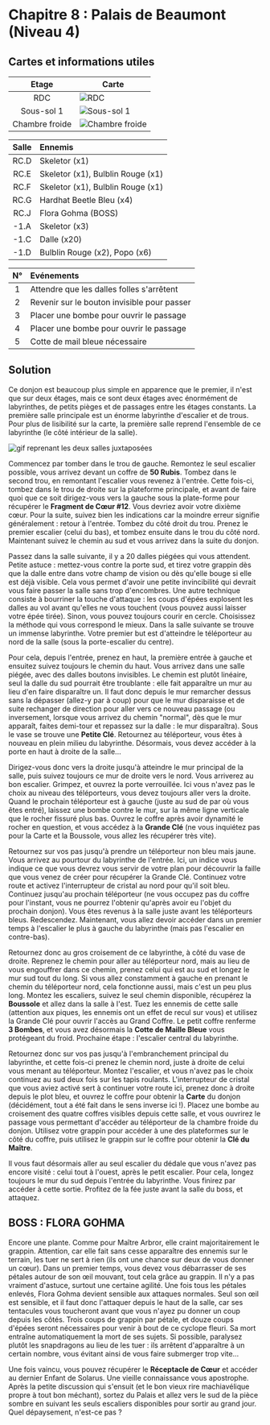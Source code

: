 # Chapitre 8 : Palais de Beaumont (Niveau 4)

## Cartes et informations utiles

| Etage | Carte |
|:--:|--|
| RDC | ![RDC](img/dungeons/04-beaumont-palace-1f.fr_FR.png) |
| Sous-sol 1 | ![Sous-sol 1](img/dungeons/04-beaumont-palace-b1.fr_FR.png) |
| Chambre froide | ![Chambre froide](img/dungeons/04-beaumont-palace-icy-room.png) |

| Salle | Ennemis |
|:-----:|:--------|
| RC.D | Skeletor (x1) |
| RC.E | Skeletor (x1), Bulblin Rouge (x1) |
| RC.F | Skeletor (x1), Bulblin Rouge (x1) |
| RC.G | Hardhat Beetle Bleu (x4) |
| RC.J | Flora Gohma (BOSS) |
| -1.A | Skeletor (x3) |
| -1.C | Dalle (x20) |
| -1.D | Bulblin Rouge (x2), Popo (x6) |

| N° | Evénements |
|:--:|:-----------|
| 1 | Attendre que les dalles folles s'arrêtent |
| 2 | Revenir sur le bouton invisible pour passer |
| 3 | Placer une bombe pour ouvrir le passage |
| 4 | Placer une bombe pour ouvrir le passage |
| 5 | Cotte de mail bleue nécessaire |


## Solution

Ce donjon est beaucoup plus simple en apparence que le premier, il n'est que sur deux étages, mais ce sont deux étages avec énormément de labyrinthes, de petits pièges et de passages entre les étages constants. La première salle principale est un énorme labyrinthe d'escalier et de trous. Pour plus de lisibilité sur la carte, la première salle reprend l'ensemble de ce labyrinthe (le côté intérieur de la salle).

![gif reprenant les deux salles juxtaposées](img/dungeons/04-beaumont-palace-1f-first-maze.gif)

Commencez par tomber dans le trou de gauche. Remontez le seul escalier possible, vous arrivez devant un coffre de **50 Rubis**. Tombez dans le second trou, en remontant l'escalier vous revenez à l'entrée. Cette fois-ci, tombez dans le trou de droite sur la plateforme principale, et avant de faire quoi que ce soit dirigez-vous vers la gauche sous la plate-forme pour récupérer le **Fragment de Cœur #12**. Vous devriez avoir votre dixième cœur. Pour la suite, suivez bien les indications car la moindre erreur signifie généralement : retour à l'entrée. Tombez du côté droit du trou. Prenez le premier escalier (celui du bas), et tombez ensuite dans le trou du côté nord. Maintenant suivez le chemin au sud et vous arrivez dans la suite du donjon.

Passez dans la salle suivante, il y a 20 dalles piégées qui vous attendent. Petite astuce : mettez-vous contre la porte sud, et tirez votre grappin dès que la dalle entre dans votre champ de vision ou dès qu'elle bouge si elle est déjà visible. Cela vous permet d'avoir une petite invincibilité qui devrait vous faire passer la salle sans trop d'encombres. Une autre technique consiste à bourriner la touche d'attaque : les coups d'épées explosent les dalles au vol avant qu'elles ne vous touchent (vous pouvez aussi laisser votre épée tirée). Sinon, vous pouvez toujours courir en cercle. Choisissez la méthode qui vous correspond le mieux. Dans la salle suivante se trouve un immense labyrinthe. Votre premier but est d'atteindre le téléporteur au nord de la salle (sous la porte-escalier du centre).

Pour cela, depuis l'entrée, prenez en haut, la première entrée à gauche et ensuitez suivez toujours le chemin du haut. Vous arrivez dans une salle piégée, avec des dalles boutons invisibles. Le chemin est plutôt linéaire, seul la dalle du sud pourrait être troublante : elle fait apparaître un mur au lieu d'en faire disparaître un. Il faut donc depuis le mur remarcher dessus sans la dépasser (allez-y par à coup) pour que le mur disparaisse et de suite rechanger de direction pour aller vers ce nouveau passage (ou inversement, lorsque vous arrivez du chemin "normal", dès que le mur apparaît, faites demi-tour et repassez sur la dalle : le mur disparaîtra). Sous le vase se trouve une **Petite Clé**. Retournez au téléporteur, vous êtes à nouveau en plein milieu du labyrinthe. Désormais, vous devez accéder à la porte en haut à droite de la salle...

Dirigez-vous donc vers la droite jusqu'à atteindre le mur principal de la salle, puis suivez toujours ce mur de droite vers le nord. Vous arriverez au bon escalier. Grimpez, et ouvrez la porte verrouillée. Ici vous n'avez pas le choix au niveau des téléporteurs, vous devez toujours aller vers la droite. Quand le prochain téléporteur est à gauche (juste au sud de par où vous êtes entré), laissez une bombe contre le mur, sur la même ligne verticale que le rocher fissuré plus bas. Ouvrez le coffre après avoir dynamité le rocher en question, et vous accédez à la **Grande Clé** (ne vous inquiétez pas pour la Carte et la Boussole, vous allez les récupérer très vite).

Retournez sur vos pas jusqu'à prendre un téléporteur non bleu mais jaune. Vous arrivez au pourtour du labyrinthe de l'entrée. Ici, un indice vous indique ce que vous devrez vous servir de votre plan pour découvrir la faille que vous venez de créer pour récupérer la Grande Clé. Continuez votre route et activez l'interrupteur de cristal au nord pour qu'il soit bleu. Continuez jusqu'au prochain téléporteur (ne vous occupez pas du coffre pour l'instant, vous ne pourrez l'obtenir qu'après avoir eu l'objet du prochain donjon). Vous êtes revenus à la salle juste avant les téléporteurs bleus. Redescendez. Maintenant, vous allez devoir accéder dans un premier temps à l'escalier le plus à gauche du labyrinthe (mais pas l'escalier en contre-bas).

Retournez donc au gros croisement de ce labyrinthe, à côté du vase de droite. Reprenez le chemin pour aller au téléporteur nord, mais au lieu de vous engouffrer dans ce chemin, prenez celui qui est au sud et longez le mur sud tout du long. Si vous allez constamment à gauche en prenant le chemin du téléporteur nord, cela fonctionne aussi, mais c'est un peu plus long. Montez les escaliers, suivez le seul chemin disponible, récupérez la **Boussole** et allez dans la salle à l'est. Tuez les ennemis de cette salle (attention aux piques, les ennemis ont un effet de recul sur vous) et utilisez la Grande Clé pour ouvrir l'accès au Grand Coffre. Le petit coffre renferme **3 Bombes**, et vous avez désormais la **Cotte de Maille Bleue** vous protégeant du froid. Prochaine étape : l'escalier central du labyrinthe.

Retournez donc sur vos pas jusqu'à l'embranchement principal du labyrinthe, et cette fois-ci prenez le chemin nord, juste à droite de celui vous menant au téléporteur. Montez l'escalier, et vous n'avez pas le choix continuez au sud deux fois sur les tapis roulants. L'interrupteur de cristal que vous aviez activé sert à continuer votre route ici, prenez donc à droite depuis le plot bleu, et ouvrez le coffre pour obtenir la **Carte** du donjon (décidément, tout a été fait dans le sens inverse ici !). Placez une bombe au croisement des quatre coffres visibles depuis cette salle, et vous ouvrirez le passage vous permettant d'accéder au téléporteur de la chambre froide du donjon. Utilisez votre grappin pour accéder à une des plateformes sur le côté du coffre, puis utilisez le grappin sur le coffre pour obtenir la **Clé du Maître**.

Il vous faut désormais aller au seul escalier du dédale que vous n'avez pas encore visité : celui tout à l'ouest, après le petit escalier. Pour cela, longez toujours le mur du sud depuis l'entrée du labyrinthe. Vous finirez par accéder à cette sortie. Profitez de la fée juste avant la salle du boss, et attaquez.

## BOSS : FLORA GOHMA

Encore une plante. Comme pour Maître Arbror, elle craint majoritairement le grappin. Attention, car elle fait sans cesse apparaître des ennemis sur le terrain, les tuer ne sert à rien (ils ont une chance sur deux de vous donner un cœur). Dans un premier temps, vous devez vous débarrasser de ses pétales autour de son œil mouvant, tout cela grâce au grappin. Il n'y a pas vraiment d'astuce, surtout une certaine agilité. Une fois tous les pétales enlevés, Flora Gohma devient sensible aux attaques normales. Seul son œil est sensible, et il faut donc l'attaquer depuis le haut de la salle, car ses tentacules vous toucheront avant que vous n'ayez pu donner un coup depuis les côtés. Trois coups de grappin par pétale, et douze coups d'épées seront nécessaires pour venir à bout de ce cyclope fleuri. Sa mort entraîne automatiquement la mort de ses sujets. Si possible, paralysez plutôt les snapdragons au lieu de les tuer : ils arrêtent d'apparaître à un certain nombre, vous évitant ainsi de vous faire submerger trop vite...

Une fois vaincu, vous pouvez récupérer le **Réceptacle de Cœur** et accéder au dernier Enfant de Solarus. Une vieille connaissance vous apostrophe. Après la petite discussion qui s'ensuit (et le bon vieux rire machiavélique propre à tout bon méchant), sortez du Palais et allez vers le sud de la pièce sombre en suivant les seuls escaliers disponibles pour sortir au grand jour. Quel dépaysement, n'est-ce pas ?